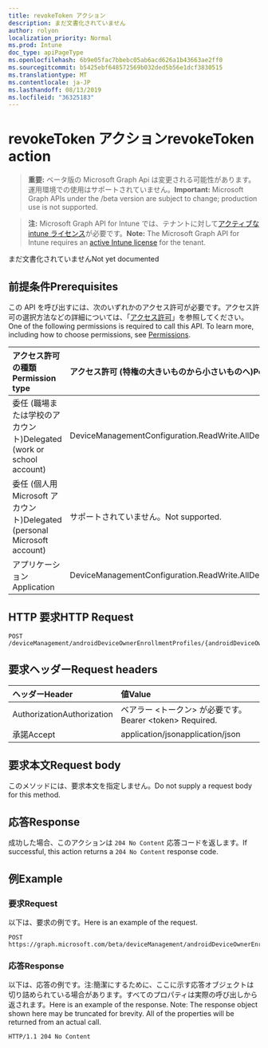 ```yaml
---
title: revokeToken アクション
description: まだ文書化されていません
author: rolyon
localization_priority: Normal
ms.prod: Intune
doc_type: apiPageType
ms.openlocfilehash: 6b9e05fac7bbebc05ab6acd626a1b43663ae2ff0
ms.sourcegitcommit: b5425ebf648572569b032ded5b56e1dcf3830515
ms.translationtype: MT
ms.contentlocale: ja-JP
ms.lasthandoff: 08/13/2019
ms.locfileid: "36325183"
---
```

# <a name="revoketoken-action"></a><span data-ttu-id="c873c-103">revokeToken アクション</span><span class="sxs-lookup"><span data-stu-id="c873c-103">revokeToken action</span></span>

> <span data-ttu-id="c873c-104">**重要:** ベータ版の Microsoft Graph Api は変更される可能性があります。運用環境での使用はサポートされていません。</span><span class="sxs-lookup"><span data-stu-id="c873c-104">**Important:** Microsoft Graph APIs under the /beta version are subject to change; production use is not supported.</span></span>

> <span data-ttu-id="c873c-105">**注:** Microsoft Graph API for Intune では、テナントに対して[アクティブな intune ライセンス](https://go.microsoft.com/fwlink/?linkid=839381)が必要です。</span><span class="sxs-lookup"><span data-stu-id="c873c-105">**Note:** The Microsoft Graph API for Intune requires an [active Intune license](https://go.microsoft.com/fwlink/?linkid=839381) for the tenant.</span></span>

<span data-ttu-id="c873c-106">まだ文書化されていません</span><span class="sxs-lookup"><span data-stu-id="c873c-106">Not yet documented</span></span>

## <a name="prerequisites"></a><span data-ttu-id="c873c-107">前提条件</span><span class="sxs-lookup"><span data-stu-id="c873c-107">Prerequisites</span></span>
<span data-ttu-id="c873c-p101">この API を呼び出すには、次のいずれかのアクセス許可が必要です。アクセス許可の選択方法などの詳細については、「[アクセス許可](/graph/permissions-reference)」を参照してください。</span><span class="sxs-lookup"><span data-stu-id="c873c-p101">One of the following permissions is required to call this API. To learn more, including how to choose permissions, see [Permissions](/graph/permissions-reference).</span></span>

|<span data-ttu-id="c873c-110">アクセス許可の種類</span><span class="sxs-lookup"><span data-stu-id="c873c-110">Permission type</span></span>|<span data-ttu-id="c873c-111">アクセス許可 (特権の大きいものから小さいものへ)</span><span class="sxs-lookup"><span data-stu-id="c873c-111">Permissions (from most to least privileged)</span></span>|
|:---|:---|
|<span data-ttu-id="c873c-112">委任 (職場または学校のアカウント)</span><span class="sxs-lookup"><span data-stu-id="c873c-112">Delegated (work or school account)</span></span>|<span data-ttu-id="c873c-113">DeviceManagementConfiguration.ReadWrite.All</span><span class="sxs-lookup"><span data-stu-id="c873c-113">DeviceManagementConfiguration.ReadWrite.All</span></span>|
|<span data-ttu-id="c873c-114">委任 (個人用 Microsoft アカウント)</span><span class="sxs-lookup"><span data-stu-id="c873c-114">Delegated (personal Microsoft account)</span></span>|<span data-ttu-id="c873c-115">サポートされていません。</span><span class="sxs-lookup"><span data-stu-id="c873c-115">Not supported.</span></span>|
|<span data-ttu-id="c873c-116">アプリケーション</span><span class="sxs-lookup"><span data-stu-id="c873c-116">Application</span></span>|<span data-ttu-id="c873c-117">DeviceManagementConfiguration.ReadWrite.All</span><span class="sxs-lookup"><span data-stu-id="c873c-117">DeviceManagementConfiguration.ReadWrite.All</span></span>|

## <a name="http-request"></a><span data-ttu-id="c873c-118">HTTP 要求</span><span class="sxs-lookup"><span data-stu-id="c873c-118">HTTP Request</span></span>
<!-- {
  "blockType": "ignored"
}
-->
``` http
POST /deviceManagement/androidDeviceOwnerEnrollmentProfiles/{androidDeviceOwnerEnrollmentProfileId}/revokeToken
```

## <a name="request-headers"></a><span data-ttu-id="c873c-119">要求ヘッダー</span><span class="sxs-lookup"><span data-stu-id="c873c-119">Request headers</span></span>
|<span data-ttu-id="c873c-120">ヘッダー</span><span class="sxs-lookup"><span data-stu-id="c873c-120">Header</span></span>|<span data-ttu-id="c873c-121">値</span><span class="sxs-lookup"><span data-stu-id="c873c-121">Value</span></span>|
|:---|:---|
|<span data-ttu-id="c873c-122">Authorization</span><span class="sxs-lookup"><span data-stu-id="c873c-122">Authorization</span></span>|<span data-ttu-id="c873c-123">ベアラー &lt;トークン&gt; が必要です。</span><span class="sxs-lookup"><span data-stu-id="c873c-123">Bearer &lt;token&gt; Required.</span></span>|
|<span data-ttu-id="c873c-124">承諾</span><span class="sxs-lookup"><span data-stu-id="c873c-124">Accept</span></span>|<span data-ttu-id="c873c-125">application/json</span><span class="sxs-lookup"><span data-stu-id="c873c-125">application/json</span></span>|

## <a name="request-body"></a><span data-ttu-id="c873c-126">要求本文</span><span class="sxs-lookup"><span data-stu-id="c873c-126">Request body</span></span>
<span data-ttu-id="c873c-127">このメソッドには、要求本文を指定しません。</span><span class="sxs-lookup"><span data-stu-id="c873c-127">Do not supply a request body for this method.</span></span>

## <a name="response"></a><span data-ttu-id="c873c-128">応答</span><span class="sxs-lookup"><span data-stu-id="c873c-128">Response</span></span>
<span data-ttu-id="c873c-129">成功した場合、このアクションは `204 No Content` 応答コードを返します。</span><span class="sxs-lookup"><span data-stu-id="c873c-129">If successful, this action returns a `204 No Content` response code.</span></span>

## <a name="example"></a><span data-ttu-id="c873c-130">例</span><span class="sxs-lookup"><span data-stu-id="c873c-130">Example</span></span>

### <a name="request"></a><span data-ttu-id="c873c-131">要求</span><span class="sxs-lookup"><span data-stu-id="c873c-131">Request</span></span>
<span data-ttu-id="c873c-132">以下は、要求の例です。</span><span class="sxs-lookup"><span data-stu-id="c873c-132">Here is an example of the request.</span></span>
``` http
POST https://graph.microsoft.com/beta/deviceManagement/androidDeviceOwnerEnrollmentProfiles/{androidDeviceOwnerEnrollmentProfileId}/revokeToken
```

### <a name="response"></a><span data-ttu-id="c873c-133">応答</span><span class="sxs-lookup"><span data-stu-id="c873c-133">Response</span></span>
<span data-ttu-id="c873c-p102">以下は、応答の例です。注:簡潔にするために、ここに示す応答オブジェクトは切り詰められている場合があります。すべてのプロパティは実際の呼び出しから返されます。</span><span class="sxs-lookup"><span data-stu-id="c873c-p102">Here is an example of the response. Note: The response object shown here may be truncated for brevity. All of the properties will be returned from an actual call.</span></span>
``` http
HTTP/1.1 204 No Content
```






